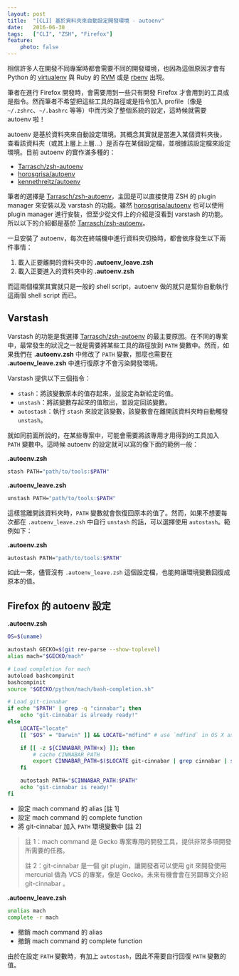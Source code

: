 ```yaml
---
layout: post
title:  "[CLI] 基於資料夾來自動設定開發環境 - autoenv"
date:   2016-06-30
tags:   ["CLI", "ZSH", "Firefox"]
feature:
    photo: false
---
```


相信許多人在開發不同專案時都會需要不同的開發環境，也因為這個原因才會有 Python 的 [virtualenv](https://virtualenv.pypa.io/en/stable/) 與 Ruby 的 [RVM](http://rvm.io/) 或是 [rbenv](http://rbenv.org/) 出現。

筆者在進行 Firefox 開發時，會需要用到一些只有開發 Firefox 才會用到的工具或是指令。然而筆者不希望把這些工具的路徑或是指令加入 profile（像是 `~/.zshrc`、`~/.bashrc` 等等）中而污染了整個系統的設定，這時候就需要 autoenv 啦！

autoenv 是基於資料夾來自動設定環境。其概念其實就是當進入某個資料夾後，查看該資料夾（或其上層上上層...）是否存在某個設定檔，並根據該設定檔來設定環境。目前 autoenv 的實作滿多種的：

- [Tarrasch/zsh-autoenv](https://github.com/Tarrasch/zsh-autoenv)
- [horosgrisa/autoenv](https://github.com/horosgrisa/autoenv)
- [kennethreitz/autoenv](https://github.com/kennethreitz/autoenv)

筆者的選擇是 [Tarrasch/zsh-autoenv](https://github.com/Tarrasch/zsh-autoenv)，主因是可以直接使用 ZSH 的 plugin manager 來安裝以及 varstash 的功能。雖然 [horosgrisa/autoenv](https://github.com/horosgrisa/autoenv) 也可以使用 plugin manager 進行安裝，但至少從文件上的介紹是沒看到 varstash 的功能。所以以下的介紹都是基於 [Tarrasch/zsh-autoenv](https://github.com/Tarrasch/zsh-autoenv)。

一旦安裝了 autoenv，每次在終端機中進行資料夾切換時，都會依序發生以下兩件事情：

1. 載入正要離開的資料夾中的 **.autoenv_leave.zsh**
2. 載入正要進入的資料夾中的 **.autoenv.zsh**

而這兩個檔案其實就只是一般的 shell script，autoenv 做的就只是幫你自動執行這兩個 shell script 而已。

## Varstash

Varstash 的功能是我選擇 [Tarrasch/zsh-autoenv](https://github.com/Tarrasch/zsh-autoenv) 的最主要原因。在不同的專案中，最常發生的狀況之一就是需要將某些工具的路徑放到 `PATH` 變數中。然而，如果我們在 **.autoenv.zsh** 中修改了 `PATH` 變數，那麼也需要在 **.autoenv_leave.zsh** 中進行復原才不會污染開發環境。

Varstash 提供以下三個指令：

- `stash`：將該變數原本的值存起來，並設定為新給定的值。
- `unstash`：將該變數存起來的值取出，並設定回該變數。
- `autostash`：執行 `stash` 來設定該變數，該變數會在離開該資料夾時自動觸發 `unstash`。

就如同前面所說的，在某些專案中，可能會需要將該專用才用得到的工具加入 `PATH` 變數中。這時候 autoenv 的設定就可以寫的像下面的範例一般：

**.autoenv.zsh**

```zsh
stash PATH="path/to/tools:$PATH"
```
**.autoenv_leave.zsh**

```zsh
unstash PATH="path/to/tools:$PATH"
```

這樣當離開該資料夾時，`PATH` 變數就會恢復回原本的值了。然而，如果不想要每次都在 `.autoenv_leave.zsh` 中自行 `unstash` 的話，可以選擇使用 `autostash`。範例如下：

**.autoenv.zsh**

```zsh
autostash PATH="path/to/tools:$PATH"
```

如此一來，儘管沒有 `.autoenv_leave.zsh` 這個設定檔，也能夠讓環境變數回復成原本的值。

## Firefox 的 autoenv 設定

**.autoenv.zsh**

```sh
OS=$(uname)

autostash GECKO=$(git rev-parse --show-toplevel)
alias mach="$GECKO/mach"

# Load completion for mach
autoload bashcompinit
bashcompinit
source "$GECKO/python/mach/bash-completion.sh"

# Load git-cinnabar
if echo "$PATH" | grep -q "cinnabar"; then
	echo "git-cinnabar is already ready!"
else
	LOCATE="locate"
	[[ "$OS" = "Darwin" ]] && LOCATE="mdfind" # use `mdfind` in OS X as locate

	if [[ -z ${CINNABAR_PATH+x} ]]; then
		# cache CINNABAR_PATH
		export CINNABAR_PATH=$($LOCATE git-cinnabar | grep cinnabar | sort | head -n 1)
	fi

	autostash PATH="$CINNABAR_PATH:$PATH"
	echo "git-cinnabar is ready!"
fi
```

- 設定 mach command 的 alias [註 1]
- 設定 mach command 的 complete function
- 將 git-cinnabar 加入 `PATH` 環境變數中 [註 2]

> 註 1：mach command 是 Gecko 專案專用的開發工具，提供非常多項開發所需要的任務。
>
> 註 2：git-cinnabar 是一個 git plugin，讓開發者可以使用 git 來開發使用 mercurial 做為 VCS 的專案，像是 Gecko。未來有機會會在另闢專文介紹 git-cinnabar 。

**.autoenv_leave.zsh**

```sh
unalias mach
complete -r mach
```

- 撤銷 mach command 的 alias
- 撤銷 mach command 的 complete function

由於在設定 `PATH` 變數時，有加上 `autostash`，因此不需要自行回復 `PATH` 變數的值。
